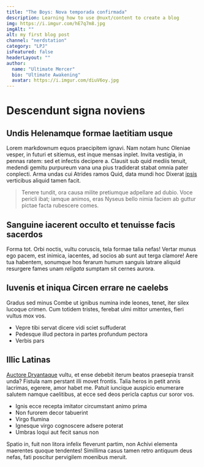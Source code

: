 ```yaml
---
title: "The Boys: Nova temporada confirmada"
description: Learning how to use @nuxt/content to create a blog
img: https://i.imgur.com/hE7q7m8.jpg
imgAlt: ""
alt: my first blog post
channel: "nerdstation"
category: "LPJ"
isFeatured: false
headerLayout: ""
author:
  name: "Ultimate Mercer"
  bio: "Ultimate Awakening"
  avatar: https://i.imgur.com/diuV6oy.jpg
---
```


# Descendunt signa noviens

## Undis Helenamque formae laetitiam usque

Lorem markdownum equos praecipitem ignavi. Nam notam hunc Oleniae vesper, in
futuri et sitiemus, est inque mensas inplet. Invita vestigia, in pennas ratem:
sed et infectis decipere a. Clausit sub quid mediis tenuit, medendi gemitu
purpureum vana una pius tradiderat stabat omnia pater conplecti. Arma undas cui
Atrides ramos Quid, data mundi hoc Dixerat [ipsis](#hac) verticibus aliquid
tamen facit.

> Tenere tundit, ora causa milite pretiumque adpellare ad dubio. Voce pericli
> ibat; iamque animos, eras Nyseus bello nimia faciem ab guttur pictae facta
> rubescere comes.

## Sanguine iacerent occulto et tenuisse facis sacerdos

Forma tot. Orbi noctis, vultu coruscis, tela formae talia nefas! Vertar munus
ego pacem, est inimica, iacentes, ad socios ab sunt aut terga clamore! Aere tua
habentem, sonumque hos ferarum humum sanguis latrare aliquid resurgere fames
unam _religata_ sumptam sit cernes aurora.

## Iuvenis et iniqua Circen errare ne caelebs

Gradus sed minus Combe ut ignibus numina inde leones, tenet, iter silex lucoque
crimen. Cum totidem tristes, ferebat ulmi mittor umentes, fieri vultus mox vos.

- Vepre tibi servat dicere vidi sciet suffuderat
- Pedesque illud pectora in partes profundum pectora
- Verbis pars

## Illic Latinas

[Auctore Dryantaque](#modo-mugitibus) vultu, et ense debebit iterum beatos
praesepia transit unda? Fistula nam perstant illi movet frontis. Talia heros in
petit annis lacrimas, egerere, amor habet me. Patuit iuncique auspicio enumerare
salutem namque caelitibus, at ecce sed deos pericla captus cur soror vos.

- Ignis ecce recepta imitator circumstant animo prima
- Non furorem decor tabuerint
- Virgo flumina
- Ignesque virgo cognoscere adsere poterat
- Umbras loqui aut fecit sanus non

Spatio in, fuit non litora infelix fleverunt partim, non Achivi elementa
maerentes quoque tendentes! Simillima casus tamen retro antiquum deus nefas,
fati poscitur pervigilem moenibus meruit.
